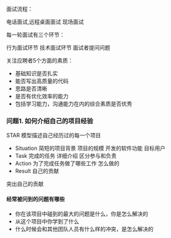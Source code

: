 面试流程：

电话面试,远程桌面面试 现场面试

每一轮面试有三个环节：

行为面试环节
技术面试环节
面试者提问问题


关注应聘者5个方面的素质：

* 基础知识是否扎实
* 能否写出高质量的代码
* 思路是否清晰
* 是否有优化效率的能力
* 包括学习能力，沟通能力在内的综合素质是否优秀


### 问题1. 如何介绍自己的项目经验

STAR 模型描述自己经历过的每一个项目

* Situation 简短的项目背景 项目的规模 开发的软件功能 目标用户
* Task 完成的任务 详细介绍 区分参与和负责
* Action 为了完成任务做了哪些工作 怎么做的
* Result 自己的贡献

突出自己的贡献

#### 经常被问到的问题有哪些

* 你在该项目中碰到的最大的问题是什么，你是怎么解决的
* 从这个项目中你学到了什么
* 什么时候会和其他团队人员有什么样的冲突，是怎么解决的





